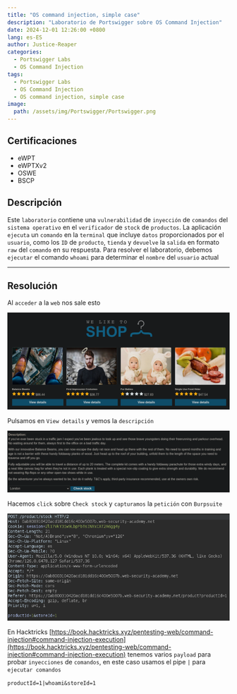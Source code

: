 ```yaml
---
title: "OS command injection, simple case"
description: "Laboratorio de Portswigger sobre OS Command Injection"
date: 2024-12-01 12:26:00 +0800
lang: es-ES
author: Justice-Reaper
categories:
  - Portswigger Labs
  - OS Command Injection
tags:
  - Portswigger Labs
  - OS Command Injection
  - OS command injection, simple case
image:
  path: /assets/img/Portswigger/Portswigger.png
---
```


## Certificaciones

- eWPT
- eWPTXv2
- OSWE
- BSCP
  
## Descripción

Este `laboratorio` contiene una `vulnerabilidad` de `inyección` de `comandos` del `sistema operativo` en el `verificador` de `stock` de `productos`. La aplicación `ejecuta` un `comando` en la `terminal` que incluye `datos` proporcionados por el `usuario`, como los `ID` de `producto`, `tienda` y `devuelve` la `salida` en formato `raw` del `comando` en su respuesta. Para resolver el laboratorio, debemos `ejecutar` el comando `whoami` para determinar el `nombre` del `usuario` actual

---

## Resolución

Al `acceder` a la `web` nos sale esto

![](/assets/img/OS-Command-Injection-Lab-1/image_1.png)

Pulsamos en `View details` y vemos la `descripción`

![](/assets/img/OS-Command-Injection-Lab-1/image_2.png)

Hacemos `click` sobre `Check stock` y `capturamos` la `petición` con `Burpsuite`

![](/assets/img/OS-Command-Injection-Lab-1/image_3.png)

En Hacktricks [https://book.hacktricks.xyz/pentesting-web/command-injection#command-injection-execution](https://book.hacktricks.xyz/pentesting-web/command-injection#command-injection-execution) tenemos varios `payload` para probar `inyecciones` de `comandos`, en este caso usamos el pipe `|` para `ejecutar comandos`

```
productId=1|whoami&storeId=1
```
